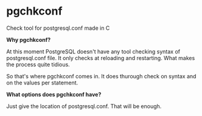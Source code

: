 # pgchkconf
Check tool for postgresql.conf made in C

**Why pgchkconf?**

At this moment PostgreSQL doesn't have any tool checking syntax of postgresql.conf file.
It only checks at reloading and restarting. What makes the process quite tidious.

So that's where pgchkconf comes in. It does thurough check on syntax and on the values per statement.

**What options does pgchkconf have?**

Just give the location of postgresql.conf. That will be enough.
